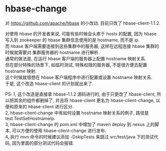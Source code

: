 # hbase-change
对 https://github.com/apache/hbase 的小改动. 目前只改了 hbase-client-1.1.2.

对使用 hbase 的开发者来说, 可能有些时候会头疼于 hosts 的配置, 因为 hbase 写入到 zookeeper 的 hbase 集群信息使用的是 hostname, 而不是 ip.<br/>
而 hbase 客户端需要连接到这些集群中的服务器, 这样在远程连接 hbase 集群的时候就需要对 集群服务器的 hostname 进行解析.<br/>
通常的做法是, 在运行 hbase 客户端的服务器上配置 hostname 映射关系.<br/>
但在部分特殊的场景下, 如临时测试, 特殊权限的服务器, 不是很方便去配置 hostname 映射.<br/>
这个时候就很想在 hbase 客户端程序中进行配置或设置 hostname 映射关系.<br/>
于是, 这个改造 hbase-client 的计划就出来了.<br/>

PS:
1, 这个改造是直接拿 hbase-1.1.2 源码进行的, 由于只更改了 hbase-client, 所以把其余的组件都删掉了, 并且将 hbase-client 更名为 hbase-client-change, 以便和原来的 hbase-client 进行区分.<br/>
2, hbase-client-change 中有如何设置 hostname 映射关系的例子, 路径是 test.TestSetHostnameIp.<br/>
3, hbase-client-change 的 pom.xml 中增加了 maven deploy 到 nexus 上的脚本, 可以方便的使用 hbase-client-change 进行发布.<br/>
4, 执行 mvn 命令的时候建议添加 -DskipTests 来跳过 src/test/java 下的测试代码, 因为里面的部分测试代码会报错.<br/>
